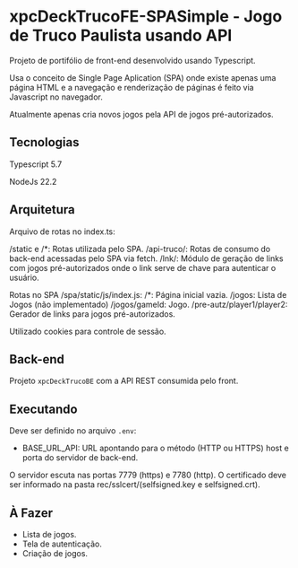 # xpcDeckTrucoFE-SPASimple - Jogo de Truco Paulista usando API

Projeto de portifólio de front-end desenvolvido usando Typescript.

Usa o conceito de Single Page Aplication (SPA) onde existe apenas uma página 
HTML e a navegação e renderização de páginas é feito via Javascript no 
navegador.

Atualmente apenas cria novos jogos pela API de jogos pré-autorizados.

## Tecnologias

Typescript 5.7

NodeJs 22.2

## Arquitetura

Arquivo de rotas no index.ts:

/static e /*: Rotas utilizada pelo SPA.
/api-truco/: Rotas de consumo do back-end acessadas pelo SPA via fetch.
/lnk/: Módulo de geração de links com jogos pré-autorizados onde o link serve
de chave para autenticar o usuário.

Rotas no SPA /spa/static/js/index.js:
/*: Página inicial vazia.
/jogos: Lista de Jogos (não implementado)
/jogos/gameId: Jogo.
/pre-autz/player1/player2: Gerador de links para jogos pré-autorizados.

Utilizado cookies para controle de sessão.

## Back-end

Projeto `xpcDeckTrucoBE` com a API REST consumida pelo front.

## Executando

Deve ser definido no arquivo `.env`:
- BASE_URL_API: URL apontando para o método (HTTP ou HTTPS) host e porta do
  servidor de back-end.

O servidor escuta nas portas 7779 (https) e 7780 (http). O certificado deve ser
informado na pasta rec/sslcert/(selfsigned.key e selfsigned.crt). 

## À Fazer

- Lista de jogos.
- Tela de autenticação.
- Criação de jogos.
